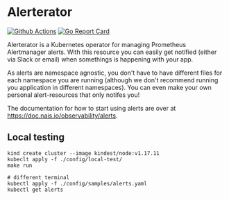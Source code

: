 Alerterator
===========

[![Github Actions](https://github.com/nais/alerterator/workflows/Build%20and%20deploy/badge.svg)](https://github.com/nais/alerterator/actions?query=workflow%3A%22Build+and+deploy%22)
[![Go Report Card](https://goreportcard.com/badge/github.com/nais/alerterator)](https://goreportcard.com/report/github.com/nais/alerterator)

Alerterator is a Kubernetes operator for managing Prometheus Alertmanager alerts. With this resource you can easily get
notified (either via Slack or email) when somethings is happening with your app.

As alerts are namespace agnostic, you don't have to have different files for each namespace you are running (although we
don't recommend running you application in different namespaces). You can even make your own personal alert-resources
that only notifes you!

The documentation for how to start using alerts are over at https://doc.nais.io/observability/alerts.

## Local testing

```
kind create cluster --image kindest/node:v1.17.11
kubeclt apply -f ./config/local-test/
make run

# different terminal
kubectl apply -f ./config/samples/alerts.yaml
kubectl get alerts
```
